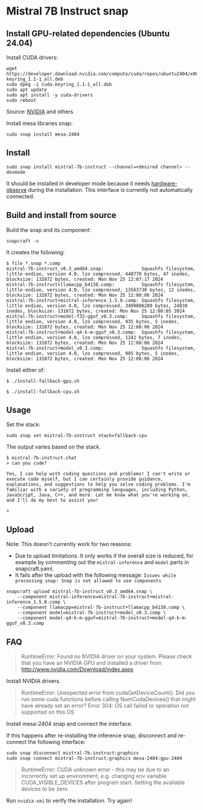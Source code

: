 # Mistral 7B Instruct snap

## Install GPU-related dependencies (Ubuntu 24.04)

Install CUDA drivers:
```shell
wget https://developer.download.nvidia.com/compute/cuda/repos/ubuntu2404/x86_64/cuda-keyring_1.1-1_all.deb
sudo dpkg -i cuda-keyring_1.1-1_all.deb
sudo apt update
sudo apt install -y cuda-drivers
sudo reboot
```
Source: [NVIDIA](https://docs.nvidia.com/cuda/cuda-installation-guide-linux/index.html#ubuntu) and others

Install mesa libraries snap:
```shell
sudo snap install mesa-2404
```

## Install
```console
sudo snap install mistral-7b-instruct --channel=<desired channel> --devmode
```

It should be installed in developer mode because it needs [hardware-observe](https://snapcraft.io/docs/hardware-observe-interface) during the installation.
This interface is currently not automatically connected.

## Build and install from source

Build the snap and its component:
```console
snapcraft -v
```

It creates the following:
```
$ file *.snap *.comp
mistral-7b-instruct_v0.3_amd64.snap:              Squashfs filesystem, little endian, version 4.0, lzo compressed, 440770 bytes, 47 inodes, blocksize: 131072 bytes, created: Mon Nov 25 12:07:17 2024
mistral-7b-instruct+llamacpp_b4130.comp:          Squashfs filesystem, little endian, version 4.0, lzo compressed, 13563730 bytes, 12 inodes, blocksize: 131072 bytes, created: Mon Nov 25 12:08:06 2024
mistral-7b-instruct+mistral-inference_1.5.0.comp: Squashfs filesystem, little endian, version 4.0, lzo compressed, 3499886289 bytes, 24838 inodes, blocksize: 131072 bytes, created: Mon Nov 25 12:08:05 2024
mistral-7b-instruct+model-f32-gguf_v0.3.comp:     Squashfs filesystem, little endian, version 4.0, lzo compressed, 935 bytes, 5 inodes, blocksize: 131072 bytes, created: Mon Nov 25 12:08:06 2024
mistral-7b-instruct+model-q4-k-m-gguf_v0.3.comp:  Squashfs filesystem, little endian, version 4.0, lzo compressed, 1242 bytes, 7 inodes, blocksize: 131072 bytes, created: Mon Nov 25 12:08:06 2024
mistral-7b-instruct+model_v0.3.comp:              Squashfs filesystem, little endian, version 4.0, lzo compressed, 985 bytes, 5 inodes, blocksize: 131072 bytes, created: Mon Nov 25 12:08:06 2024
```

Install either of: 
```console
$ ./install-fallback-gpu.sh

$ ./install-fallback-cpu.sh
```

## Usage

Set the stack:
```shell
sudo snap set mistral-7b-instruct stack=fallback-cpu
```

The output varies based on the stack.

```console
$ mistral-7b-instruct.chat 
> can you code?

Yes, I can help with coding questions and problems! I can't write or execute code myself, but I can certainly provide guidance, explanations, and suggestions to help you solve coding problems. I'm familiar with a variety of programming languages, including Python, JavaScript, Java, C++, and more. Let me know what you're working on, and I'll do my best to assist you!

> 
```

## Upload
Note: This doesn't currently work for two reasons:
- Due to upload limitations. It only works if the overall size is reduced, for example by commenting out the `mistral-inference` and `model` parts in snapcraft.yaml.
- It fails after the upload with the following message: `Issues while processing snap: Snap is not allowed to use components`

```console
snapcraft upload mistral-7b-instruct_v0.3_amd64.snap \
    --component mistral-inference=mistral-7b-instruct+mistral-inference_1.5.0.comp \
    --component llamacpp=mistral-7b-instruct+llamacpp_b4130.comp \
    --component model=mistral-7b-instruct+model_v0.3.comp \
    --component model-q4-k-m-gguf=mistral-7b-instruct+model-q4-k-m-gguf_v0.3.comp
```

## FAQ
> RuntimeError: Found no NVIDIA driver on your system. Please check that you have an NVIDIA GPU and installed a driver from http://www.nvidia.com/Download/index.aspx

Install NVIDIA drivers.


> RuntimeError: Unexpected error from cudaGetDeviceCount(). Did you run some cuda functions before calling NumCudaDevices() that might have already set an error? Error 304: OS call failed or operation not supported on this OS

Install mesa-2404 snap and connect the interface.

If this happens after re-installing the inference snap, disconnect and re-connect the following interface:
```shell
sudo snap disconnect mistral-7b-instruct:graphics
sudo snap connect mistral-7b-instruct:graphics mesa-2404:gpu-2404
```

> RuntimeError: CUDA unknown error - this may be due to an incorrectly set up environment, e.g. changing env variable CUDA_VISIBLE_DEVICES after program start. Setting the available devices to be zero.

Run `nvidia-smi` to verify the installation.
Try again!
